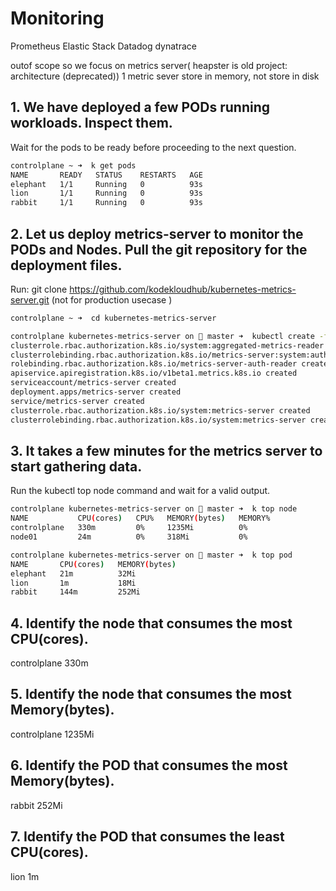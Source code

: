 # Monitoring

Prometheus
Elastic Stack
Datadog
dynatrace

outof scope 
so we focus on metrics server( heapster is old project: architecture (deprecated))
1 metric sever store in memory, not store in disk
## 1. We have deployed a few PODs running workloads. Inspect them.

Wait for the pods to be ready before proceeding to the next question.

```bash
controlplane ~ ➜  k get pods
NAME       READY   STATUS    RESTARTS   AGE
elephant   1/1     Running   0          93s
lion       1/1     Running   0          93s
rabbit     1/1     Running   0          93s
```

## 2. Let us deploy metrics-server to monitor the PODs and Nodes. Pull the git repository for the deployment files.

Run: git clone https://github.com/kodekloudhub/kubernetes-metrics-server.git
(not for production usecase )
```bash
controlplane ~ ➜  cd kubernetes-metrics-server

controlplane kubernetes-metrics-server on  master ➜  kubectl create -f .
clusterrole.rbac.authorization.k8s.io/system:aggregated-metrics-reader created
clusterrolebinding.rbac.authorization.k8s.io/metrics-server:system:auth-delegator created
rolebinding.rbac.authorization.k8s.io/metrics-server-auth-reader created
apiservice.apiregistration.k8s.io/v1beta1.metrics.k8s.io created
serviceaccount/metrics-server created
deployment.apps/metrics-server created
service/metrics-server created
clusterrole.rbac.authorization.k8s.io/system:metrics-server created
clusterrolebinding.rbac.authorization.k8s.io/system:metrics-server created
```

## 3. It takes a few minutes for the metrics server to start gathering data.

Run the kubectl top node command and wait for a valid output.
```bash
controlplane kubernetes-metrics-server on  master ➜  k top node
NAME           CPU(cores)   CPU%   MEMORY(bytes)   MEMORY%   
controlplane   330m         0%     1235Mi          0%        
node01         24m          0%     318Mi           0%        

controlplane kubernetes-metrics-server on  master ➜  k top pod
NAME       CPU(cores)   MEMORY(bytes)   
elephant   21m          32Mi            
lion       1m           18Mi            
rabbit     144m         252Mi 
```


## 4. Identify the node that consumes the most CPU(cores).

controlplane 330m  


## 5. Identify the node that consumes the most Memory(bytes).

controlplane 1235Mi    

## 6. Identify the POD that consumes the most Memory(bytes).
rabbit 252Mi 

## 7. Identify the POD that consumes the least CPU(cores).
lion       1m
